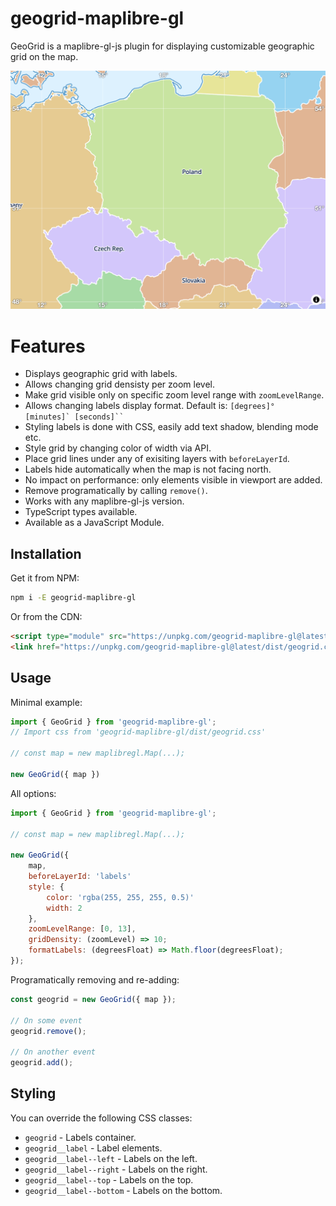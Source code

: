 # geogrid-maplibre-gl

GeoGrid is a maplibre-gl-js plugin for displaying customizable geographic grid on the map.

<img src="./assets/geogrid.png" />

# Features

* Displays geographic grid with labels.
* Allows changing grid densisty per zoom level.
* Make grid visible only on specific zoom level range with `zoomLevelRange`.
* Allows changing labels display format. Default is: <code>[degrees]° [minutes]` [seconds]``</code>
* Styling labels is done with CSS, easily add text shadow, blending mode etc.
* Style grid by changing color of width via API.
* Place grid lines under any of exisiting layers with `beforeLayerId`.
* Labels hide automatically when the map is not facing north.
* No impact on performance: only elements visible in viewport are added.
* Remove programatically by calling `remove()`.
* Works with any maplibre-gl-js version.
* TypeScript types available.
* Available as a JavaScript Module.

## Installation

Get it from NPM:

```bash
npm i -E geogrid-maplibre-gl
```

Or from the CDN:

```html
<script type="module" src="https://unpkg.com/geogrid-maplibre-gl@latest"></script>
<link href="https://unpkg.com/geogrid-maplibre-gl@latest/dist/geogrid.css" rel="stylesheet" />
```

## Usage

Minimal example:

```js
import { GeoGrid } from 'geogrid-maplibre-gl';
// Import css from 'geogrid-maplibre-gl/dist/geogrid.css'

// const map = new maplibregl.Map(...);

new GeoGrid({ map })
```

All options:

```js
import { GeoGrid } from 'geogrid-maplibre-gl';

// const map = new maplibregl.Map(...);

new GeoGrid({ 
    map,
    beforeLayerId: 'labels'
    style: {
        color: 'rgba(255, 255, 255, 0.5)'
        width: 2
    },
    zoomLevelRange: [0, 13],
    gridDensity: (zoomLevel) => 10;
    formatLabels: (degreesFloat) => Math.floor(degreesFloat);
});
```

Programatically removing and re-adding:

```js
const geogrid = new GeoGrid({ map });

// On some event
geogrid.remove();

// On another event
geogrid.add();
```

## Styling

You can override the following CSS classes:
* `geogrid` - Labels container.
* `geogrid__label` - Label elements.
* `geogrid__label--left` - Labels on the left.
* `geogrid__label--right` - Labels on the right.
* `geogrid__label--top` - Labels on the top.
* `geogrid__label--bottom` - Labels on the bottom.
